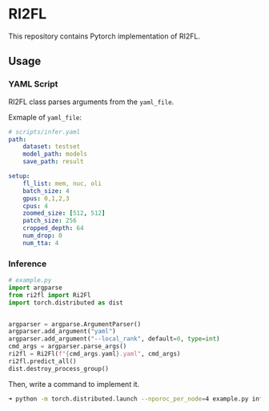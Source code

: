 # RI2FL
This repository contains Pytorch implementation of RI2FL.

## Usage
### YAML Script
RI2FL class parses arguments from the `yaml_file`. 

Exmaple of `yaml_file`:

```yaml
# scripts/infer.yaml
path:
    dataset: testset
    model_path: models
    save_path: result

setup:
    fl_list: mem, nuc, oli
    batch_size: 4
    gpus: 0,1,2,3
    cpus: 4
    zoomed_size: [512, 512]
    patch_size: 256
    cropped_depth: 64
    num_drop: 0
    num_tta: 4
```
### Inference
```python
# example.py
import argparse
from ri2fl import Ri2Fl
import torch.distributed as dist


argparser = argparse.ArgumentParser()
argparser.add_argument("yaml")
argparser.add_argument("--local_rank", default=0, type=int)
cmd_args = argparser.parse_args()
ri2fl = Ri2Fl(f"{cmd_args.yaml}.yaml", cmd_args)
ri2fl.predict_all()
dist.destroy_process_group()
```

Then, write a command to implement it.
```bash
➜ python -m torch.distributed.launch --nporoc_per_node=4 example.py infer
```